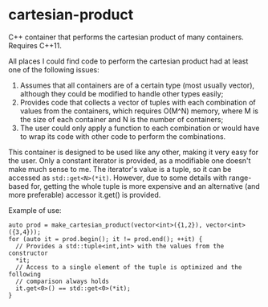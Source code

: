 cartesian-product
=================

C++ container that performs the cartesian product of many containers. Requires
C++11.

All places I could find code to perform the cartesian product had at least one
of the following issues:
1) Assumes that all containers are of a certain type (most usually vector),
although they could be modified to handle other types easily;
2) Provides code that collects a vector of tuples with each combination of
values from the containers, which requires O(M^N) memory, where M is the size of
each container and N is the number of containers;
3) The user could only apply a function to each combination or would have to
wrap its code with other code to perform the combinations.

This container is designed to be used like any other, making it very easy for
the user. Only a constant iterator is provided, as a modifiable one doesn't make
much sense to me. The iterator's value is a tuple, so it can be accessed as
`std::get<N>(*it)`. However, due to some details with range-based for, getting
the whole tuple is more expensive and an alternative (and more preferable)
accessor it.get<N>() is provided.

Example of use:
```
auto prod = make_cartesian_product(vector<int>({1,2}), vector<int>({3,4}));
for (auto it = prod.begin(); it != prod.end(); ++it) {
  // Provides a std::tuple<int,int> with the values from the constructor
  *it;
  // Access to a single element of the tuple is optimized and the following
  // comparison always holds
  it.get<0>() == std::get<0>(*it);
}
```
